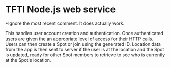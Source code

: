 # TFTI Node.js web service

*Ignore the most recent comment. It does actually work.

This handles user account creation and authentication. Once authenticated users are given the an appropriate level of access for their HTTP calls. Users can then create a Spot or join using the generated ID. Location data from the app is then sent to server if the user is at the location and the Spot is updated, ready for other Spot members to retrieve to see who is currently at the Spot's location.
